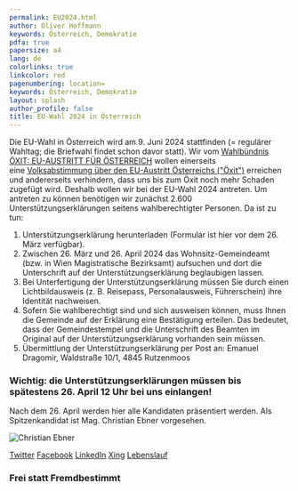 ```yaml
---
permalink: EU2024.html
author: Oliver Hoffmann
keywords: Österreich, Demokratie
pdfa: true
papersize: a4
lang: de
colorlinks: true
linkcolor: red
pagenumbering: location=
keywords: Österreich, Demokratie
layout: splash
author_profile: false
title: EU-Wahl 2024 in Österreich
---
```


Die EU-Wahl in Österreich wird am 9. Juni 2024 stattfinden (= regulärer Wahltag; die Briefwahl findet schon davor statt).
Wir vom [Wahlbündnis ÖXIT: EU-AUSTRITT FÜR ÖSTERREICH]({{site.url}}{{site.baseurl}}/ueber.html) wollen einerseits eine [Volksabstimmung über den EU-Austritt Österreichs ("Öxit")]({{site.url}}{{site.baseurl}}/ziele.html) erreichen und andererseits verhindern, dass uns bis zum Öxit noch mehr Schaden zugefügt wird. Deshalb wollen wir bei der EU-Wahl 2024 antreten.
Um antreten zu können benötigen wir zunächst 2.600 Unterstützungserklärungen seitens wahlberechtigter Personen. Da ist zu tun:

1. Unterstützungserklärung herunterladen (Formular ist hier vor dem 26. März verfügbar).
2. Zwischen 26. März und 26. April 2024 das Wohnsitz-Gemeindeamt (bzw. in Wien Magistratische Bezirksamt) aufsuchen und dort die Unterschrift auf der Unterstützungserklärung beglaubigen lassen.
3. Bei Unterfertigung der Unterstützungserklärung müssen Sie durch einen Lichtbildausweis (z. B. Reisepass, Personalausweis, Führerschein) ihre Identität nachweisen.
4. Sofern Sie wahlberechtigt sind und sich ausweisen können, muss Ihnen die Gemeinde auf der Erklärung eine Bestätigung erteilen. Das bedeutet, dass der Gemeindestempel und die Unterschrift des Beamten im Original auf der Unterstützungserklärung vorhanden sein müssen.
5. Übermittlung der Unterstützungserklärung per Post an:
    Emanuel Dragomir, Waldstraße 10/1, 4845 Rutzenmoos

### Wichtig: die Unterstützungserklärungen müssen bis spätestens 26. April 12 Uhr bei uns einlangen!

Nach dem 26. April werden hier alle Kandidaten präsentiert werden. Als Spitzenkandidat ist Mag. Christian Ebner vorgesehen.

![Christian Ebner]({{site.url}}{{site.baseurl}}/assets/images/2024-02-03-Christian-Ebner.png)

[Twitter](https://twitter.com/ChrisEbner_FM)
[Facebook](https://www.facebook.com/christian.ebner.583/)
[LinkedIn](https://www.linkedin.com/in/christianebner/)
[Xing](https://www.xing.com/profile/Christian_Ebner)
[Lebenslauf](/Lebenslauf_Christian_Ebner_2024-1_kurz.pdf)

### Frei statt Fremdbestimmt

